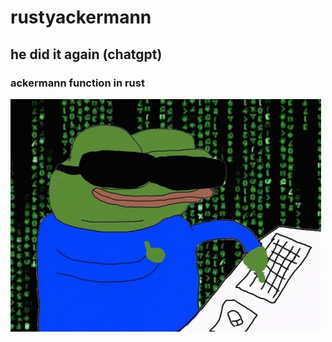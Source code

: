 # rustyackermann
## he did it again (chatgpt)
### ackermann function in rust
![hacker pepe](/src/readme/hackerpepe.jpg)